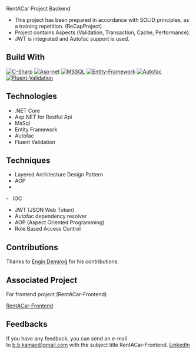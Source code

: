 RentACar Project Backend

- This project has been prepared in accordance with SOLID principles, as a training repetition. (ReCapProject)
- Project contains Aspects (Validation, Transaction, Cache, Performance).
- JWT is integrated and Autofac support is used.

Build With
----------

[![C-Sharp](https://camo.githubusercontent.com/dd433625a6e00049c26f08143705ff9e32d5da44f503f1be133664b11e37e34b/68747470733a2f2f696d672e736869656c64732e696f2f62616467652f432532332d3233393132303f7374796c653d666f722d7468652d6261646765266c6f676f3d632d7368617270266c6f676f436f6c6f723d7768697465)](https://docs.microsoft.com/en-us/dotnet/csharp/) [![Asp-net](https://camo.githubusercontent.com/d2eedef86b5c7700ce36b271700d22a225ed80deb882f1bc627b0b1d3543dd3f/68747470733a2f2f696d672e736869656c64732e696f2f62616467652f4153502e4e45542d3543324439313f7374796c653d666f722d7468652d6261646765266c6f676f3d2e6e6574266c6f676f436f6c6f723d7768697465)](https://dotnet.microsoft.com/apps/aspnet) [![MSSQL](https://camo.githubusercontent.com/4c4e18333e9f48e9f6f4190e08dee3957c75b531a2bb78e9bfe33cbdcf99cdd4/68747470733a2f2f696d672e736869656c64732e696f2f62616467652f4d5353514c2d3030343838303f7374796c653d666f722d7468652d6261646765266c6f676f3d6d6963726f736f66742d73716c2d736572766572266c6f676f436f6c6f723d7768697465)](https://www.microsoft.com/en-us/sql-server/sql-server-2019?rtc=2) [![Entity-Framework](https://camo.githubusercontent.com/1d5fe1015065a89592443eb419d5974655ffbe17c2d9a1e51c73bd0ad9a357ba/68747470733a2f2f696d672e736869656c64732e696f2f62616467652f456e746974792532304672616d65776f726b2d3030343838303f7374796c653d666f722d7468652d6261646765266c6f676f3d6e75676574266c6f676f436f6c6f723d7768697465)](https://docs.microsoft.com/en-us/ef/) [![Autofac](https://camo.githubusercontent.com/660a4e0e53571f8f593a56df74573cb8f09777268a87305057363a9b38a3dd59/68747470733a2f2f696d672e736869656c64732e696f2f62616467652f4175746f6661632d3030343838303f7374796c653d666f722d7468652d6261646765266c6f676f3d6e75676574266c6f676f436f6c6f723d7768697465)](https://autofac.org/) [![Fluent-Validation](https://camo.githubusercontent.com/6deba73d71845daec484b10b754dc0c648cdd13fb24480c38e52becf608f215f/68747470733a2f2f696d672e736869656c64732e696f2f62616467652f466c75656e7425323056616c69646174696f6e2d3030343838303f7374796c653d666f722d7468652d6261646765266c6f676f3d6e75676574266c6f676f436f6c6f723d7768697465)](https://fluentvalidation.net/)

Technologies
-------------------

-   .NET Core
-   Asp.NET for Restful Api
-   MsSql
-   Entity Framework
-   Autofac
-   Fluent Validation

Techniques
--------------------------------------------------------------------------------

-   Layered Architecture Design Pattern
-   AOP
-   
-   IOC
-   JWT (JSON Web Token)
-   Autofac dependency resolver
-   AOP (Aspect Oriented Programming)
-   Role Based Access Control

Contributions
--------------------------------------------------------------------------------

Thanks to [Engin Demiroğ](http://https//github.com/engindemirog) for his contributions.

Associated Project
-----------------------------------------------------------------------------------------

For frontend project (RentACar-Frontend)

[RentACar-Frontend](https://github.com/BekirK-C/RentACar-Frontend)

Feedbacks
-----------------------------------------------------------------------

If you have any feedback, you can send an e-mail to <b.b.kamac@gmail.com> with the subject title RentACar-Frontend.
[LinkedIn](https://www.linkedin.com/in/bekirberatkamac%C4%B1//)
